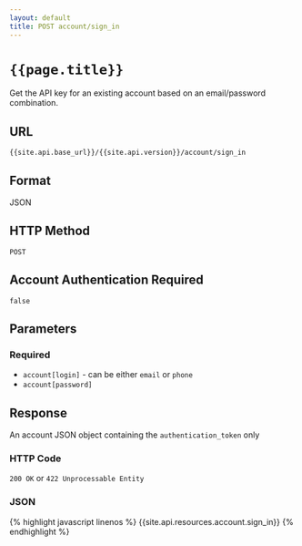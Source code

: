 ```yaml
---
layout: default
title: POST account/sign_in
---
```

# `{{page.title}}`

Get the API key for an existing account based on an email/password combination.

## URL

`{{site.api.base_url}}/{{site.api.version}}/account/sign_in`

## Format

JSON

## HTTP Method

`POST`

## Account Authentication Required

`false`

## Parameters

### Required

* `account[login]` - can be either `email` or `phone`
* `account[password]`

## Response

An account JSON object containing the `authentication_token` only

### HTTP Code

`200 OK` or `422 Unprocessable Entity`

### JSON

{% highlight javascript linenos %}
{{site.api.resources.account.sign_in}}
{% endhighlight %}